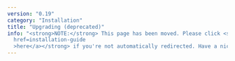 ```yaml
---
version: "0.19"
category: "Installation"
title: "Upgrading (deprecated)"
info: "<strong>NOTE:</strong> This page has been moved. Please click <strong><a
  href=installation-guide
  >here</a></strong> if you're not automatically redirected. Have a nice day!"
---
```


<meta http-equiv="refresh" content="1;url=#">
